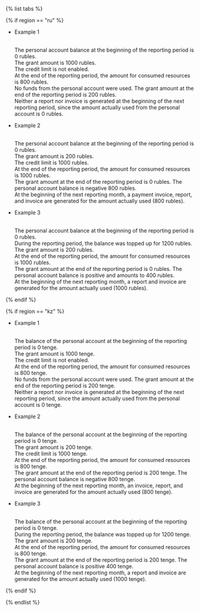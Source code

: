 {% list tabs %}

{% if region == "ru" %}

- Example 1

  <br>The personal account balance at the beginning of the reporting period is 0 rubles.
  <br>The grant amount is 1000 rubles.
  <br>The credit limit is not enabled.
  <br>At the end of the reporting period, the amount for consumed resources is 800 rubles.
  <br>No funds from the personal account were used. The grant amount at the end of the reporting period is 200 rubles.
  <br>Neither a report nor invoice is generated at the beginning of the next reporting period, since the amount actually used from the personal account is 0 rubles.

- Example 2

  <br>The personal account balance at the beginning of the reporting period is 0 rubles.
  <br>The grant amount is 200 rubles.
  <br>The credit limit is 1000 rubles.
  <br>At the end of the reporting period, the amount for consumed resources is 1000 rubles.
  <br>The grant amount at the end of the reporting period is 0 rubles. The personal account balance is negative 800 rubles.
  <br>At the beginning of the next reporting month, a payment invoice, report, and invoice are generated for the amount actually used (800 rubles).

- Example 3

  <br>The personal account balance at the beginning of the reporting period is 0 rubles.
  <br>During the reporting period, the balance was topped up for 1200 rubles.
  <br>The grant amount is 200 rubles.
  <br>At the end of the reporting period, the amount for consumed resources is 1000 rubles.
  <br>The grant amount at the end of the reporting period is 0 rubles. The personal account balance is positive and amounts to 400 rubles.
  <br>At the beginning of the next reporting month, a report and invoice are generated for the amount actually used (1000 rubles).

{% endif %}

{% if region == "kz" %}

- Example 1

  <br>The balance of the personal account at the beginning of the reporting period is 0 tenge.
  <br>The grant amount is 1000 tenge.
  <br>The credit limit is not enabled.
  <br>At the end of the reporting period, the amount for consumed resources is 800 tenge.
  <br>No funds from the personal account were used. The grant amount at the end of the reporting period is 200 tenge.
  <br>Neither a report nor invoice is generated at the beginning of the next reporting period, since the amount actually used from the personal account is 0 tenge.

- Example 2

  <br>The balance of the personal account at the beginning of the reporting period is 0 tenge.
  <br>The grant amount is 200 tenge.
  <br>The credit limit is 1000 tenge.
  <br>At the end of the reporting period, the amount for consumed resources is 800 tenge.
  <br>The grant amount at the end of the reporting period is 200 tenge. The personal account balance is negative 800 tenge.
  <br>At the beginning of the next reporting month, an invoice, report, and invoice are generated for the amount actually used (800 tenge).

- Example 3

  <br>The balance of the personal account at the beginning of the reporting period is 0 tenge.
  <br>During the reporting period, the balance was topped up for 1200 tenge.
  <br>The grant amount is 200 tenge.
  <br>At the end of the reporting period, the amount for consumed resources is 800 tenge.
  <br>The grant amount at the end of the reporting period is 200 tenge. The personal account balance is positive 400 tenge.
  <br>At the beginning of the next reporting month, a report and invoice are generated for the amount actually used (1000 tenge).

{% endif %}

{% endlist %}

